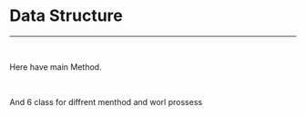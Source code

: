 <h1> Data Structure</h1><hr><br>
<p> Here have main Method.</P><br>
<p> And 6 class for diffrent menthod and worl prossess</p>

